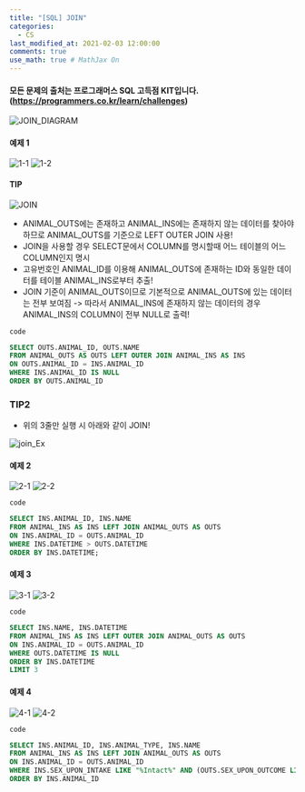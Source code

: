 ```yaml
---
title: "[SQL] JOIN"
categories: 
  - CS
last_modified_at: 2021-02-03 12:00:00
comments: true
use_math: true # MathJax On
---
```


#### 모든 문제의 출처는 프로그래머스 SQL 고득점 KIT입니다. (https://programmers.co.kr/learn/challenges)

![JOIN_DIAGRAM](https://user-images.githubusercontent.com/62474292/106989848-65873280-67b6-11eb-970d-68f2d38058a1.JPG)


#### 예제 1
![1-1](https://user-images.githubusercontent.com/62474292/106708126-b3286180-6635-11eb-81f0-18ad96b8b0e0.JPG)
![1-2](https://user-images.githubusercontent.com/62474292/106708129-b3c0f800-6635-11eb-8034-e8709403b2ed.JPG)

#### TIP
![JOIN](https://user-images.githubusercontent.com/62474292/106983252-f0613080-67a8-11eb-912c-8804b5561e83.JPG)

- ANIMAL_OUTS에는 존재하고 ANIMAL_INS에는 존재하지 않는 데이터를 찾아야 하므로 ANIMAL_OUTS를 기준으로 LEFT OUTER JOIN 사용!
- JOIN을 사용할 경우 SELECT문에서 COLUMN를 명시할때 어느 테이블의 어느 COLUMN인지 명시
- 고유번호인 ANIMAL_ID를 이용해 ANIMAL_OUTS에 존재하는 ID와 동일한 데이터를 테이블 ANIMAL_INS로부터 추출!
- JOIN 기준이 ANIMAL_OUTS이므로 기본적으로 ANIMAL_OUTS에 있는 데이터는 전부 보여짐 -> 따라서 ANIMAL_INS에 존재하지 않는 데이터의 경우 ANIMAL_INS의 COLUMN이 전부 NULL로 출력!

`code`
```sql
SELECT OUTS.ANIMAL_ID, OUTS.NAME
FROM ANIMAL_OUTS AS OUTS LEFT OUTER JOIN ANIMAL_INS AS INS
ON OUTS.ANIMAL_ID = INS.ANIMAL_ID
WHERE INS.ANIMAL_ID IS NULL
ORDER BY OUTS.ANIMAL_ID
```

### TIP2
- 위의 3줄만 실행 시 아래와 같이 JOIN!

![join_Ex](https://user-images.githubusercontent.com/62474292/108618853-c5dbcc80-7464-11eb-9a94-c12767077004.JPG)

#### 예제 2
![2-1](https://user-images.githubusercontent.com/62474292/106708131-b4598e80-6635-11eb-9839-8a3562106a86.JPG)
![2-2](https://user-images.githubusercontent.com/62474292/106708132-b4f22500-6635-11eb-87d0-5952af7f0501.JPG)

`code`
```sql
SELECT INS.ANIMAL_ID, INS.NAME
FROM ANIMAL_INS AS INS LEFT JOIN ANIMAL_OUTS AS OUTS
ON INS.ANIMAL_ID = OUTS.ANIMAL_ID
WHERE INS.DATETIME > OUTS.DATETIME
ORDER BY INS.DATETIME;
```

#### 예제 3
![3-1](https://user-images.githubusercontent.com/62474292/106708133-b4f22500-6635-11eb-9836-569bed8c9021.JPG)
![3-2](https://user-images.githubusercontent.com/62474292/106708134-b58abb80-6635-11eb-819e-4d9f8fd7e251.JPG)

`code`
```sql
SELECT INS.NAME, INS.DATETIME
FROM ANIMAL_INS AS INS LEFT OUTER JOIN ANIMAL_OUTS AS OUTS
ON INS.ANIMAL_ID = OUTS.ANIMAL_ID
WHERE OUTS.DATETIME IS NULL
ORDER BY INS.DATETIME
LIMIT 3
```

#### 예제 4
![4-1](https://user-images.githubusercontent.com/62474292/106708139-b6bbe880-6635-11eb-80f0-cb56d91d21eb.JPG)
![4-2](https://user-images.githubusercontent.com/62474292/106708140-b6bbe880-6635-11eb-91a9-eccf5235cdd0.JPG)

`code`
```sql
SELECT INS.ANIMAL_ID, INS.ANIMAL_TYPE, INS.NAME
FROM ANIMAL_INS AS INS LEFT JOIN ANIMAL_OUTS AS OUTS
ON INS.ANIMAL_ID = OUTS.ANIMAL_ID
WHERE INS.SEX_UPON_INTAKE LIKE "%Intact%" AND (OUTS.SEX_UPON_OUTCOME LIKE "%Spayed%" or OUTS.SEX_UPON_OUTCOME LIKE "%Neutered%")
ORDER BY INS.ANIMAL_ID
```
